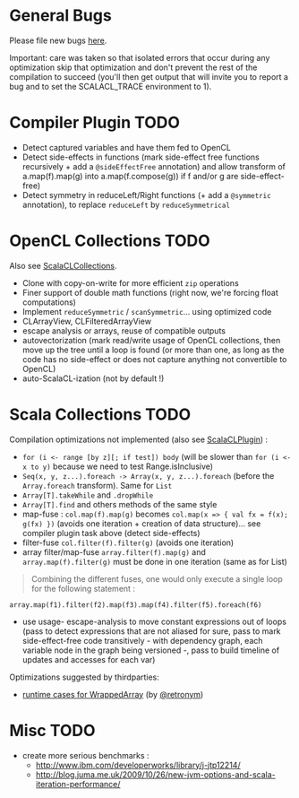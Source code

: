 


# General Bugs #

Please file new bugs [here](http://code.google.com/p/nativelibs4java/issues/list).

Important: care was taken so that isolated errors that occur during any optimization skip that optimization and don't prevent the rest of the compilation to succeed (you'll then get output that will invite you to report a bug and to set  the SCALACL\_TRACE environment to 1).

# Compiler Plugin TODO #

  * Detect captured variables and have them fed to OpenCL
  * Detect side-effects in functions (mark side-effect free functions recursively + add a `@sideEffectFree` annotation) and allow transform of a.map(f).map(g) into a.map(f.compose(g)) if f and/or g are side-effect-free)
  * Detect symmetry in reduceLeft/Right functions (+ add a `@symmetric` annotation), to replace `reduceLeft` by `reduceSymmetrical`

# OpenCL Collections TODO #

Also see [ScalaCLCollections](ScalaCLCollections.md).

  * Clone with copy-on-write for more efficient `zip` operations
  * Finer support of double math functions (right now, we're forcing float computations)
  * Implement `reduceSymmetric` / `scanSymmetric`... using optimized code
  * CLArrayView, CLFilteredArrayView
  * escape analysis or arrays, reuse of compatible outputs
  * autovectorization (mark read/write usage of OpenCL collections, then move up the tree until a loop is found (or more than one, as long as the code has no side-effect or does not capture anything not convertible to OpenCL)
  * auto-ScalaCL-ization (not by default !)

# Scala Collections TODO #

Compilation optimizations not implemented (also see [ScalaCLPlugin](ScalaCLPlugin.md)) :
  * `for (i <- range [by z][; if test]) body` (will be slower than `for (i <- x to y)` because we need to test Range.isInclusive)
  * `Seq(x, y, z...).foreach -> Array(x, y, z...).foreach` (before the `Array.foreach` transform). Same for `List`
  * `Array[T].takeWhile` and `.dropWhile`
  * `Array[T].find` and others methods of the same style
  * map-fuse : `col.map(f).map(g)` becomes `col.map(x => { val fx = f(x); g(fx) })` (avoids one iteration + creation of data structure)... see compiler plugin task above (detect side-effects)
  * filter-fuse `col.filter(f).filter(g)` (avoids one iteration)
  * array filter/map-fuse `array.filter(f).map(g)` and `array.map(f).filter(g)` must be done in one iteration (same as for List)
> Combining the different fuses, one would only execute a single loop for the following statement :
```
array.map(f1).filter(f2).map(f3).map(f4).filter(f5).foreach(f6)
```
  * use usage- escape-analysis to move constant expressions out of loops (pass to detect expressions that are not aliased for sure, pass to mark side-effect-free code transitively - with dependency graph, each variable node in the graph being versioned -, pass to build timeline of updates and accesses for each var)

Optimizations suggested by thirdparties:
  * [runtime cases for WrappedArray](http://twitter.com/#!/retronym/status/26527256634) (by [@retronym](http://twitter.com/#!/retronym))

# Misc TODO #
  * create more serious benchmarks :
    * http://www.ibm.com/developerworks/library/j-jtp12214/
    * http://blog.juma.me.uk/2009/10/26/new-jvm-options-and-scala-iteration-performance/